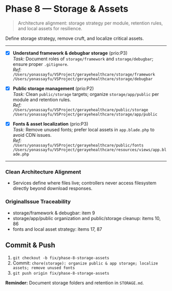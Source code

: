 # Phase 8 — Storage & Assets

> Architecture alignment: storage strategy per module, retention rules, and local assets for resilience.

Define storage strategy, remove cruft, and localize critical assets.

---

- [x] **Understand framework & debugbar storage** (prio:P3)  
  *Task:* Document roles of `storage/framework` and `storage/debugbar`; ensure proper `.gitignore`.  
  *Ref:*  
    `/Users/yonassayfu/VSProject/gerayehealthcare/storage/framework`  
    `/Users/yonassayfu/VSProject/gerayehealthcare/storage/debugbar`

- [x] **Public storage management** (prio:P2)  
  *Task:* Clean `public/storage` targets; organize `storage/app/public` per module and retention rules.  
  *Ref:*  
    `/Users/yonassayfu/VSProject/gerayehealthcare/public/storage`  
    `/Users/yonassayfu/VSProject/gerayehealthcare/storage/app/public`

- [x] **Fonts & asset localization** (prio:P3)  
  *Task:* Remove unused fonts; prefer local assets in `app.blade.php` to avoid CDN issues.  
  *Ref:*  
    `/Users/yonassayfu/VSProject/gerayehealthcare/public/fonts`  
    `/Users/yonassayfu/VSProject/gerayehealthcare/resources/views/app.blade.php`

---

### Clean Architecture Alignment
- Services define where files live; controllers never access filesystem directly beyond download responses.

### OriginalIssue Traceability
- storage/framework & debugbar: item 9
- storage/app/public organization and public/storage cleanup: items 10, 86
- fonts and local asset strategy: items 17, 87

## Commit & Push
1. `git checkout -b fix/phase-8-storage-assets`  
2. Commit: `chore(storage): organize public & app storage; localize assets; remove unused fonts`  
3. `git push origin fix/phase-8-storage-assets`

**Reminder:** Document storage folders and retention in `STORAGE.md`.
